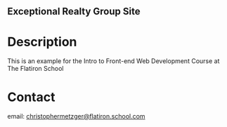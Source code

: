 Exceptional Realty Group Site
---

# Description

This is an example for the Intro to Front-end Web Development Course at The Flatiron School

# Contact

email: christophermetzger@flatiron.school.com

